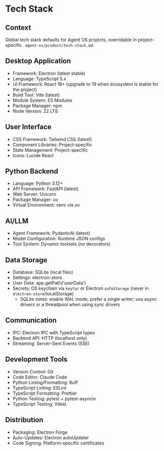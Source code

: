 # Tech Stack

## Context

Global tech stack defaults for Agent OS projects, overridable in project-specific `.agent-os/product/tech-stack.md`.

## Desktop Application

- Framework: Electron (latest stable)
- Language: TypeScript 5.x
- UI Framework: React 18+ (upgrade to 19 when ecosystem is stable for the project)
- Build Tool: Vite (latest)
- Module System: ES Modules
- Package Manager: npm
- Node Version: 22 LTS

## User Interface

- CSS Framework: Tailwind CSS (latest)
- Component Libraries: Project-specific
- State Management: Project-specific
- Icons: Lucide React

## Python Backend

- Language: Python 3.12+
- API Framework: FastAPI (latest)
- Web Server: Uvicorn
- Package Manager: uv
- Virtual Environment: venv via uv

## AI/LLM

- Agent Framework: PydanticAI (latest)
- Model Configuration: Runtime JSON configs
- Tool System: Dynamic toolsets (no decorators)

## Data Storage

- Database: SQLite (local files)
- Settings: electron-store
- User Data: app.getPath('userData')
- Secrets: OS keychain via `keytar` or Electron `safeStorage` (never in `electron-store`/localStorage)
  - SQLite notes: enable WAL mode; prefer a single writer; use async drivers or a threadpool when using sync drivers

## Communication

- IPC: Electron IPC with TypeScript types
- Backend API: HTTP (localhost only)
- Streaming: Server-Sent Events (SSE)

## Development Tools

- Version Control: Git
- Code Editor: Claude Code
- Python Linting/Formatting: Ruff
- TypeScript Linting: ESLint
- TypeScript Formatting: Prettier
- Python Testing: pytest + pytest-asyncio
- TypeScript Testing: Vitest

## Distribution

- Packaging: Electron Forge
- Auto-Updates: Electron autoUpdater
- Code Signing: Platform-specific certificates
